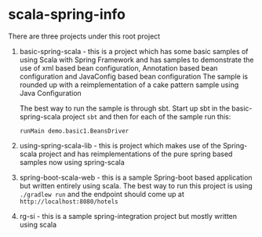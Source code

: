scala-spring-info
=================


There are three projects under this root project

1. basic-spring-scala - this is a project which has some basic samples of using Scala with Spring Framework and has samples to demonstrate the use of xml based bean configuration, Annotation based bean configuration and JavaConfig based bean configuration
	The sample is rounded up with a reimplementation of a cake pattern sample using Java Configuration

	The best way to run the sample is through sbt. Start up sbt in the basic-spring-scala project `sbt` and then for each of the sample run this:

	`runMain demo.basic1.BeansDriver`
	
2. using-spring-scala-lib - this is project which makes use of the Spring-scala project and has reimplementations of the pure spring based samples now using spring-scala

3. spring-boot-scala-web - this is a sample Spring-boot based application but written entirely using scala. The best way to run this
project is using `./gradlew run` and the endpoint should come up at `http://localhost:8080/hotels`

4. rg-si - this is a sample spring-integration project but mostly written using scala
